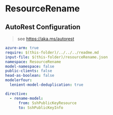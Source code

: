 # ResourceRename

## AutoRest Configuration

> see https://aka.ms/autorest

``` yaml
azure-arm: true
require: $(this-folder)/../../../readme.md
input-file: $(this-folder)/resourceRename.json
namespace: ResourceRename
model-namespace: false
public-clients: false
head-as-boolean: false
modelerfour:
  lenient-model-deduplication: true

directive:
  - rename-model:
      from: SshPublicKeyResource
      to: SshPublicKeyInfo
```
